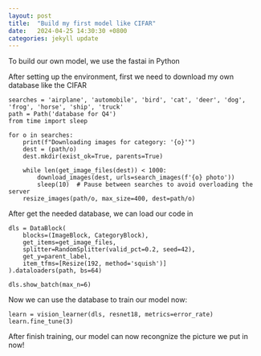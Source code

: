 ```yaml
---
layout: post
title:  "Build my first model like CIFAR"
date:   2024-04-25 14:30:30 +0800
categories: jekyll update
---
```

To build our own model, we use the fastai in Python

After setting up the environment, first we need to download my own database like the CIFAR
```console
searches = 'airplane', 'automobile', 'bird', 'cat', 'deer', 'dog', 'frog', 'horse', 'ship', 'truck'
path = Path('database for Q4')
from time import sleep

for o in searches:
    print(f"Downloading images for category: '{o}'")
    dest = (path/o)
    dest.mkdir(exist_ok=True, parents=True)

    while len(get_image_files(dest)) < 1000:
        download_images(dest, urls=search_images(f'{o} photo'))
        sleep(10)  # Pause between searches to avoid overloading the server
    resize_images(path/o, max_size=400, dest=path/o)
```

After get the needed database, we can load our code in
```console
dls = DataBlock(
    blocks=(ImageBlock, CategoryBlock), 
    get_items=get_image_files, 
    splitter=RandomSplitter(valid_pct=0.2, seed=42),
    get_y=parent_label,
    item_tfms=[Resize(192, method='squish')]
).dataloaders(path, bs=64)

dls.show_batch(max_n=6)
```

Now we can use the database to train our model now:
```console
learn = vision_learner(dls, resnet18, metrics=error_rate)
learn.fine_tune(3)
```
After finish training, our model can now recongnize the picture we put in now!
